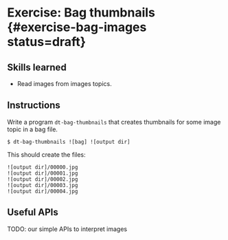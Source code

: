 # Exercise: Bag thumbnails  {#exercise-bag-images status=draft}

## Skills learned

* Read images from images topics.


## Instructions

Write a program `dt-bag-thumbnails` that creates thumbnails for some image topic in a bag file.

    $ dt-bag-thumbnails ![bag] ![output dir]

This should create the files:

    ![output dir]/00000.jpg
    ![output dir]/00001.jpg
    ![output dir]/00002.jpg
    ![output dir]/00003.jpg
    ![output dir]/00004.jpg


## Useful APIs

TODO: our simple APIs to interpret images
